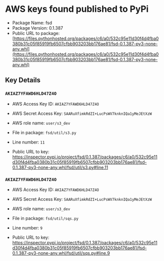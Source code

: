 # AWS keys found published to PyPi

* Package Name: fsd
* Package Version: 0.1.387
* Public URL to package: [https://files.pythonhosted.org/packages/c6/a0/532c95e11d30f4d4fba0380b31c05f85919fb6507cfbb903203bb176ae81/fsd-0.1.387-py3-none-any.whl](https://files.pythonhosted.org/packages/c6/a0/532c95e11d30f4d4fba0380b31c05f85919fb6507cfbb903203bb176ae81/fsd-0.1.387-py3-none-any.whl)

## Key Details

### `AKIAZ7YFAWD6HLD47Z4O`

* AWS Access Key ID: `AKIAZ7YFAWD6HLD47Z4O`
* AWS Secret Access Key: `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` 
* AWS role name: `user/s3_dev`
* File in package: `fsd/util/s3.py`
* Line number: `11`

* Public URL to key: https://inspector.pypi.io/project/fsd/0.1.387/packages/c6/a0/532c95e11d30f4d4fba0380b31c05f85919fb6507cfbb903203bb176ae81/fsd-0.1.387-py3-none-any.whl/fsd/util/s3.py#line.11



### `AKIAZ7YFAWD6HLD47Z4O`

* AWS Access Key ID: `AKIAZ7YFAWD6HLD47Z4O`
* AWS Secret Access Key: `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` 
* AWS role name: `user/s3_dev`
* File in package: `fsd/util/sqs.py`
* Line number: `9`

* Public URL to key: https://inspector.pypi.io/project/fsd/0.1.387/packages/c6/a0/532c95e11d30f4d4fba0380b31c05f85919fb6507cfbb903203bb176ae81/fsd-0.1.387-py3-none-any.whl/fsd/util/sqs.py#line.9


